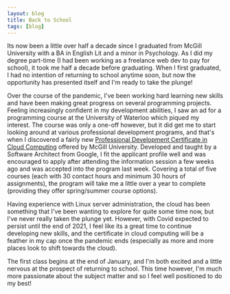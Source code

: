 ```yaml
---
layout: blog
title: Back to School
tags: [blog] 
---
```


Its now been a little over half a decade since I graduated from McGill University with a BA in English Lit and a minor in Psychology. As I did my degree part-time (I had been working as a freelance web dev to pay for school), it took me half a decade before graduating. When I first graduated, I had no intention of returning to school anytime soon, but now the opportunity has presented itself and I'm ready to take the plunge!

Over the course of the pandemic, I've been working hard learning new skills and have been making great progress on several programming projects. Feeling increasingly confident in my development abilities, I saw an ad for a programming course at the University of Waterloo which piqued my interest. The course was only a one-off however, but it did get me to start looking around at various professional development programs, and that's when I discovered a fairly new <a href="https://www.mcgill.ca/continuingstudies/professional-development-certificate-cloud-computing" target=_blank>Professional Development Certificate in Cloud Computing</a> offered by McGill University. Developed and taught by a Software Architect from Google, I fit the applicant profile well and was encouraged to apply after attending the information session a few weeks ago and was accepted into the program last week. Covering a total of five courses (each with 30 contact hours and minimum 30 hours of assignments), the program will take me a little over a year to complete (providing they offer spring/summer course options). 

Having experience with Linux server administration, the cloud has been something that I've been wanting to explore for quite some time now, but I've never really taken the plunge yet. However, with Covid expected to persist until the end of 2021, I feel like its a great time to continue developing new skills, and the certificate in cloud computing will be a feather in my cap once the pandemic ends (especially as more and more places look to shift towards the cloud).  

The first class begins at the end of January, and I'm both excited and a little nervous at the prospect of returning to school. This time however, I'm much more passionate about the subject matter and so I feel well positioned to do my best! 

